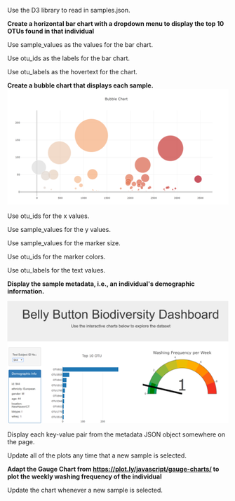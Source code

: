 

Use the D3 library to read in samples.json.

**Create a horizontal bar chart with a dropdown menu to display the top 10 OTUs found in that individual**

Use sample_values as the values for the bar chart.

Use otu_ids as the labels for the bar chart.

Use otu_labels as the hovertext for the chart.

**Create a bubble chart that displays each sample.**
![sample](capture/Capture-941-bubble.PNG)




Use otu_ids for the x values.

Use sample_values for the y values.

Use sample_values for the marker size.

Use otu_ids for the marker colors.

Use otu_labels for the text values.

**Display the sample metadata, i.e., an individual's demographic information.**

![sample2](/capture/Capture-943.PNG)

Display each key-value pair from the metadata JSON object somewhere on the page.

Update all of the plots any time that a new sample is selected.


**Adapt the Gauge Chart from https://plot.ly/javascript/gauge-charts/ to plot the weekly washing frequency of the individual**


Update the chart whenever a new sample is selected.


